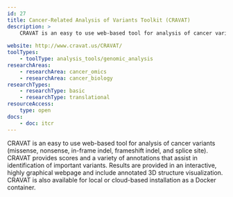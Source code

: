 ```yaml
---
id: 27
title: Cancer-Related Analysis of Variants Toolkit (CRAVAT)
description: >
    CRAVAT is an easy to use web-based tool for analysis of cancer variants (missense, nonsense, in-frame indel, frameshift indel, and splice site).
    
website: http://www.cravat.us/CRAVAT/
toolTypes:
    - toolType: analysis_tools/genomic_analysis
researchAreas:
    - researchArea: cancer_omics
    - researchArea: cancer_biology
researchTypes:
    - researchType: basic
    - researchType: translational
resourceAccess:
    type: open
docs:
    - doc: itcr       
---
```

CRAVAT is an easy to use web-based tool for analysis of cancer variants (missense, nonsense, in-frame indel, frameshift indel, and splice site). CRAVAT provides scores and a variety of annotations that assist in identification of important variants. Results are provided in an interactive, highly graphical webpage and include annotated 3D structure visualization. CRAVAT is also available for local or cloud-based installation as a Docker container.